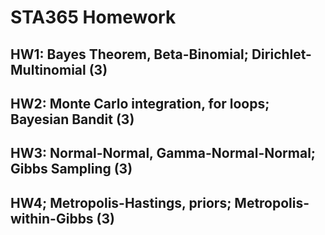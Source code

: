 # STA365 Homework

## HW1: Bayes Theorem, Beta-Binomial; Dirichlet-Multinomial (3)
## HW2: Monte Carlo integration, for loops; Bayesian Bandit (3)
## HW3: Normal-Normal, Gamma-Normal-Normal; Gibbs Sampling (3)
## HW4; Metropolis-Hastings, priors; Metropolis-within-Gibbs (3)
